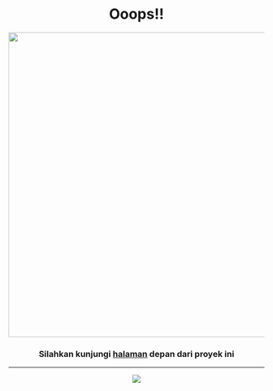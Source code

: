 # <div align="center">Ooops!!</div>

<p align="center">
<img src="https://pngimg.com/uploads/under_construction/under_construction_PNG66.png" width="600" height="600">
</p>

### <div align="center">Silahkan kunjungi [halaman](https://ryuffhant.github.io/candycbt) depan dari proyek ini</div>

---
<p align="center">
<img src="https://img.shields.io/badge/Hosted-Github-green?logo=github">
</p>
